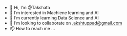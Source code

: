 - 👋 Hi, I’m @Takshata
- 👀 I’m interested in Machiene learning and AI
- 🌱 I’m currently learning Data Science and AI
- 💞️ I’m looking to collaborate on .akshtuppad@gmail.com
- 📫 How to reach me ...

<!---
Takshata/Takshata is a ✨ special ✨ repository because its `README.md` (this file) appears on your GitHub profile.
You can click the Preview link to take a look at your changes.
--->
